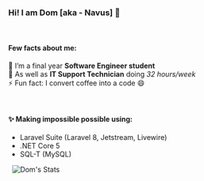 ### Hi! I am Dom [aka - Navus] 👋
&nbsp;
#### Few facts about me:
🔭 I’m a final year **Software Engineer student** <br/>
🤔 As well as **IT Support Technician** doing _32 hours/week_\
⚡ Fun fact: I convert coffee into a code 😄
<!--
**Navusas/Navusas** is a ✨ _special_ ✨ repository because its `README.md` (this file) appears on your GitHub profile.

Here are some ideas to get you started:

- 🔭 I’m currently working on ...
- 🌱 I’m currently learning ...
- 👯 I’m looking to collaborate on ...
- 🤔 I’m looking for help with ...
- 💬 Ask me about ...
- 📫 How to reach me: ...
- 😄 Pronouns: ...
- ⚡ Fun fact: ...
-->
&nbsp;
#### ✨ Making impossible possible using:
- Laravel Suite (Laravel 8, Jetstream, Livewire)
- .NET Core 5
- SQL-T (MySQL)

&nbsp;
![Dom's Stats](https://github-readme-stats.vercel.app/api?username=Navusas&theme=midnight-purple&show_icons=true)
